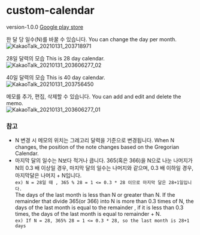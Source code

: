# custom-calendar

version-1.0.0 [Google play store](https://play.google.com/store/apps/details?id=sej.calendar.customcalendar)

한 달 당 일수(N)를 바꿀 수 있습니다. 
You can change the day per month. 
![KakaoTalk_20210131_203718971](https://user-images.githubusercontent.com/63631604/107145399-89986e80-6984-11eb-9fd9-16f030e8fe85.jpg)

28일 달력의 모습
This is 28 day calendar.   
![KakaoTalk_20210131_203606277_02](https://user-images.githubusercontent.com/63631604/107144252-5ef6e780-697d-11eb-884b-5915afab091e.jpg)

40일 달력의 모습
This is 40 day calendar.    
![KakaoTalk_20210131_203756450](https://user-images.githubusercontent.com/63631604/107144256-61594180-697d-11eb-9316-7634a29fbfa2.jpg)

메모를 추가, 편집, 삭제할 수 있습니다. 
You can add and edit and delete the memo.  
![KakaoTalk_20210131_203606277_01](https://user-images.githubusercontent.com/63631604/107144249-5acaca00-697d-11eb-82a2-5e348d94191d.jpg)

### 참고 

* N 변경 시 메모의 위치는 그레고리 달력을 기준으로 변경됩니다. When N changes, the position of the note changes based on the Gregorian Calendar. 
* 마지막 달의 일수는 N보다 적거나 큽니다. 365(혹은 366)을 N으로 나눈 나머지가 N의 0.3 배 이상일 경우, 마지막 달의 일수는 나머지와 같으며,  0.3 배 이하일 경우, 마지막달은 나머지 + N입니다.    
```ex) N = 28일 때 , 365 % 28 = 1 <= 0.3 * 28 이므로 마지막 달은 28+1일입니다.```   
The days of the last month is less than N or greater than N. If the remainder that divide 365(or 366) into N is more than 0.3 times of N, the days of the last month is equal to the remainder , if it is less than 0.3 times, the days of the last month is equal to remainder + N.  
```ex) If N = 28, 365% 28 = 1 <= 0.3 * 28, so the last month is 28+1 days```
